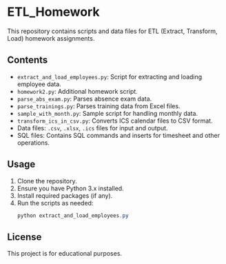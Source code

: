 # ETL_Homework

This repository contains scripts and data files for ETL (Extract, Transform, Load) homework assignments.

## Contents
- `extract_and_load_employees.py`: Script for extracting and loading employee data.
- `homework2.py`: Additional homework script.
- `parse_abs_exam.py`: Parses absence exam data.
- `parse_trainings.py`: Parses training data from Excel files.
- `sample_with_month.py`: Sample script for handling monthly data.
- `transform_ics_in_csv.py`: Converts ICS calendar files to CSV format.
- Data files: `.csv`, `.xlsx`, `.ics` files for input and output.
- SQL files: Contains SQL commands and inserts for timesheet and other operations.

## Usage
1. Clone the repository.
2. Ensure you have Python 3.x installed.
3. Install required packages (if any).
4. Run the scripts as needed:
   ```powershell
   python extract_and_load_employees.py
   ```

## License
This project is for educational purposes.
